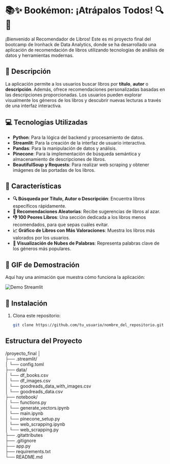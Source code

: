 # 📚✨ Bookémon: ¡Atrápalos Todos! 🔍🐉

¡Bienvenido al Recomendador de Libros! Este es mi proyecto final del bootcamp de Ironhack de Data Analytics, donde se ha desarrollado una aplicación de recomendación de libros utilizando tecnologías de análisis de datos y herramientas modernas.

## 🌟 Descripción

La aplicación permite a los usuarios buscar libros por **título**, **autor** o **descripción**. Además, ofrece recomendaciones personalizadas basadas en las descripciones proporcionadas. Los usuarios pueden explorar visualmente los géneros de los libros y descubrir nuevas lecturas a través de una interfaz interactiva.

## 💻 Tecnologías Utilizadas

- **Python**: Para la lógica del backend y procesamiento de datos.
- **Streamlit**: Para la creación de la interfaz de usuario interactiva.
- **Pandas**: Para la manipulación de datos y análisis.
- **Pinecone**: Para la implementación de búsqueda semántica y almacenamiento de descripciones de libros.
- **BeautifulSoup y Requests**: Para realizar web scraping y obtener imágenes de las portadas de los libros.

## 🌈 Características

- **🔍 Búsqueda por Título, Autor o Descripción**: Encuentra libros específicos rápidamente.
- **🎲 Recomendaciones Aleatorias**: Recibe sugerencias de libros al azar.
- **👎 100 Peores Libros**: Una sección dedicada a los libros menos recomendados, para que sepas cuáles evitar.
- **📈 Gráfico de Libros con Más Valoraciones**: Muestra los libros más valorados por los usuarios.
- **🌌 Visualización de Nubes de Palabras**: Representa palabras clave de los géneros más populares.

## 🎥 GIF de Demostración

Aquí hay una animación que muestra cómo funciona la aplicación:

![Demo Streamlit](gif/Animation.gif)




## 🚀 Instalación

1. Clona este repositorio:
   ```bash
   git clone https://github.com/tu_usuario/nombre_del_repositorio.git

## Estructura del Proyecto

/proyecto_final │                                                       
├── .streamlit/                                                                                              
│   └── config.toml                                                                                   
├── data/                                                                                            
│   └── df_books.csv                                                                                                          
│   └── df_images.csv                                                                                           
│   └── goodreads_data_with_images.csv                                                                                       
│   └── goodreads_data.csv                                                   
├── notebook/                                                                                                                            
│   └── functions.py                                                                            
│   └── generate_vectors.ipynb                                                                                                                                               
│   └── main.ipynb                                                                                   
│   └── pinecone_setup.py                                                                                                                               
│   └── web_scrapping.ipynb                                                                                                    
│   └── web_scrapping.py                                                                                                 
├── .gitattributes                                                                                                                                                                      
├── .gitignore                                                                                                                                                                           
├── app.py                                                                                                         
├── requirements.txt                                                                                                      
└── README.md                                                                                            

